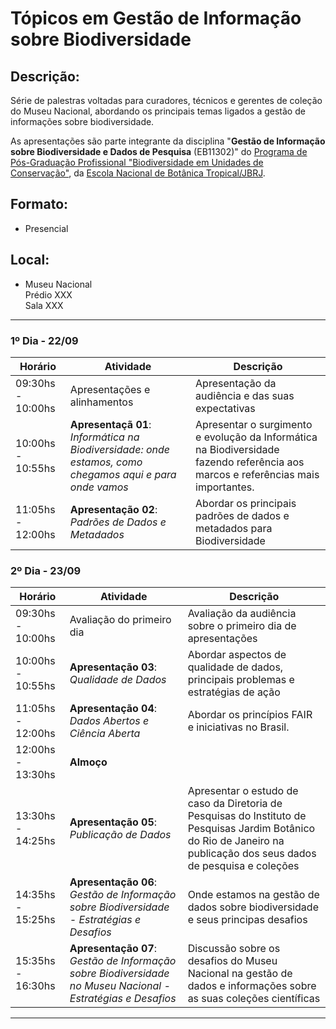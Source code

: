 # Tópicos em Gestão de Informação sobre Biodiversidade

## Descrição:

Série de palestras voltadas para curadores, técnicos e gerentes de coleção do Museu Nacional, abordando os principais temas ligados a gestão de informações sobre biodiversidade. 

As apresentações são parte integrante da disciplina "__Gestão de Informação sobre Biodiversidade e Dados de Pesquisa__ (EB11302)" do [Programa de Pós-Graduação Profissional "Biodiversidade em Unidades de Conservação"](https://w2.solucaoatrio.net.br/somos/jbrj-mpenbt/index.php/pt/linhas-de-pesquisa), da [Escola Nacional de Botânica Tropical/JBRJ](https://www.gov.br/jbrj/pt-br/assuntos/educacao/escola-nacional-de-botanica-tropical).

## Formato: 

* Presencial

## Local:

* Museu Nacional<br>Prédio XXX<br>Sala XXX<br>

---

### __1º Dia - 22/09__

| Horário | Atividade | Descrição |
|---|---|---|
| 09:30hs - 10:00hs | Apresentações e alinhamentos  | Apresentação da audiência e das suas expectativas |
| 10:00hs - 10:55hs | __Apresentaçã 01__: _Informática na Biodiversidade: onde estamos, como chegamos aqui e para onde vamos_ | Apresentar o surgimento e evolução da Informática na Biodiversidade fazendo referência aos marcos e referências mais importantes. |
| 11:05hs - 12:00hs | __Apresentação 02__: _Padrões de Dados e Metadados_ | Abordar os principais padrões de dados e metadados para Biodiversidade |



### __2º Dia - 23/09__

| Horário | Atividade | Descrição |
|---|---|---|
| 09:30hs - 10:00hs | Avaliação do primeiro dia | Avaliação da audiência sobre o primeiro dia de apresentações | 
| 10:00hs - 10:55hs | __Apresentação 03__: _Qualidade de Dados_ | Abordar aspectos de qualidade de dados, principais problemas e estratégias de ação |
| 11:05hs - 12:00hs | __Apresentação 04__:  _Dados Abertos e Ciência Aberta_ | Abordar os princípios FAIR e iniciativas no Brasil. |
| 12:00hs - 13:30hs | __Almoço__
| 13:30hs - 14:25hs | __Apresentação 05__: _Publicação de Dados_ | Apresentar o estudo de caso da Diretoria de Pesquisas do Instituto de Pesquisas Jardim Botânico do Rio de Janeiro na publicação dos seus dados de pesquisa e coleções |
| 14:35hs - 15:25hs | __Apresentação 06__:  _Gestão de Informação sobre Biodiversidade - Estratégias e Desafios_ | Onde estamos na gestão de dados sobre biodiversidade e seus principas desafios |
| 15:35hs - 16:30hs | __Apresentação 07__:  _Gestão de Informação sobre Biodiversidade no Museu Nacional - Estratégias e Desafios_ | Discussão sobre os desafios do Museu Nacional na gestão de dados e informações sobre as suas coleções científicas |

---

